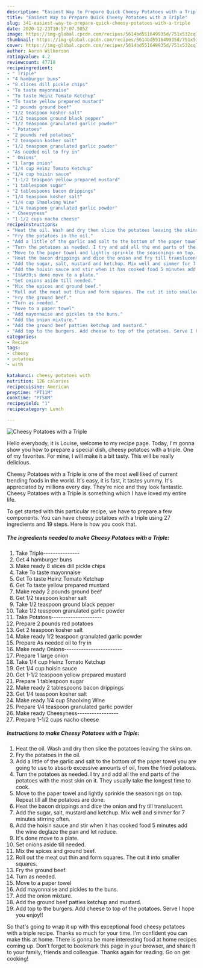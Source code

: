 ```yaml
---
description: "Easiest Way to Prepare Quick Cheesy Potatoes with a Triple"
title: "Easiest Way to Prepare Quick Cheesy Potatoes with a Triple"
slug: 341-easiest-way-to-prepare-quick-cheesy-potatoes-with-a-triple
date: 2020-12-23T10:57:07.505Z
image: https://img-global.cpcdn.com/recipes/5614bd551649935d/751x532cq70/cheesy-potatoes-with-a-triple-recipe-main-photo.jpg
thumbnail: https://img-global.cpcdn.com/recipes/5614bd551649935d/751x532cq70/cheesy-potatoes-with-a-triple-recipe-main-photo.jpg
cover: https://img-global.cpcdn.com/recipes/5614bd551649935d/751x532cq70/cheesy-potatoes-with-a-triple-recipe-main-photo.jpg
author: Aaron Wilkerson
ratingvalue: 4.2
reviewcount: 47718
recipeingredient:
- " Triple"
- "4 hamburger buns"
- "8 slices dill pickle chips"
- "To taste mayonnaise"
- "To taste Heinz Tomato Ketchup"
- "To taste yellow prepared mustard"
- "2 pounds ground beef"
- "1/2 teaspoon kosher salt"
- "1/2 teaspoon ground black pepper"
- "1/2 teaspoon granulated garlic powder"
- " Potatoes"
- "2 pounds red potatoes"
- "2 teaspoon kosher salt"
- "1/2 teaspoon granulated garlic powder"
- "As needed oil to fry in"
- " Onions"
- "1 large onion"
- "1/4 cup Heinz Tomato Ketchup"
- "1/4 cup hoisin sauce"
- "1-1/2 teaspoon yellow prepared mustard"
- "1 tablespoon sugar"
- "2 tablespoons bacon drippings"
- "1/4 teaspoon kosher salt"
- "1/4 cup Shaolxing Wine"
- "1/4 teaspoon granulated garlic powder"
- " Cheesyness"
- "1-1/2 cups nacho cheese"
recipeinstructions:
- "Heat the oil. Wash and dry then slice the potatoes leaving the skins on."
- "Fry the potatoes in the oil."
- "Add a little of the garlic and salt to the bottom of the paper towel you are going to use to absorb excessive amounts of oil, from the fried potatoes."
- "Turn the potatoes as needed. I try and add all the end parts of the potatoes with the most skin on it. They usually take the longest time to cook."
- "Move to the paper towel and lightly sprinkle the seasonings on top. Repeat till all the potatoes are done."
- "Heat the bacon drippings and dice the onion and fry till translucent."
- "Add the sugar, salt, mustard and ketchup. Mix well and simmer for 7 minutes stirring often."
- "Add the hoisin sauce and stir when it has cooked food 5 minutes add the wine deglaze the pan and let reduce."
- "It&#39;s done move to a plate."
- "Set onions aside till needed."
- "Mix the spices and ground beef."
- "Roll out the meat out thin and form squares. The cut it into smaller squares."
- "Fry the ground beef."
- "Turn as needed."
- "Move to a paper towel"
- "Add mayonnaise and pickles to the buns."
- "Add the onion mixture."
- "Add the ground beef patties ketchup and mustard."
- "Add top to the burgers. Add cheese to top of the potatoes. Serve I hope you enjoy!!"
categories:
- Recipe
tags:
- cheesy
- potatoes
- with

katakunci: cheesy potatoes with 
nutrition: 126 calories
recipecuisine: American
preptime: "PT11M"
cooktime: "PT58M"
recipeyield: "1"
recipecategory: Lunch

---
```



![Cheesy Potatoes with a Triple](https://img-global.cpcdn.com/recipes/5614bd551649935d/751x532cq70/cheesy-potatoes-with-a-triple-recipe-main-photo.jpg)

Hello everybody, it is Louise, welcome to my recipe page. Today, I'm gonna show you how to prepare a special dish, cheesy potatoes with a triple. One of my favorites. For mine, I will make it a bit tasty. This will be really delicious.

Cheesy Potatoes with a Triple is one of the most well liked of current trending foods in the world. It's easy, it is fast, it tastes yummy. It's appreciated by millions every day. They're nice and they look fantastic. Cheesy Potatoes with a Triple is something which I have loved my entire life.




To get started with this particular recipe, we have to prepare a few components. You can have cheesy potatoes with a triple using 27 ingredients and 19 steps. Here is how you cook that.

<!--inarticleads1-->

##### The ingredients needed to make Cheesy Potatoes with a Triple:

1. Take  Triple---------------
1. Get 4 hamburger buns
1. Make ready 8 slices dill pickle chips
1. Take To taste mayonnaise
1. Get To taste Heinz Tomato Ketchup
1. Get To taste yellow prepared mustard
1. Make ready 2 pounds ground beef
1. Get 1/2 teaspoon kosher salt
1. Take 1/2 teaspoon ground black pepper
1. Take 1/2 teaspoon granulated garlic powder
1. Take  Potatoes---------------------
1. Prepare 2 pounds red potatoes
1. Get 2 teaspoon kosher salt
1. Make ready 1/2 teaspoon granulated garlic powder
1. Prepare As needed oil to fry in
1. Make ready  Onions------------------------
1. Prepare 1 large onion
1. Take 1/4 cup Heinz Tomato Ketchup
1. Get 1/4 cup hoisin sauce
1. Get 1-1/2 teaspoon yellow prepared mustard
1. Prepare 1 tablespoon sugar
1. Make ready 2 tablespoons bacon drippings
1. Get 1/4 teaspoon kosher salt
1. Make ready 1/4 cup Shaolxing Wine
1. Prepare 1/4 teaspoon granulated garlic powder
1. Make ready  Cheesyness-----------------
1. Prepare 1-1/2 cups nacho cheese




<!--inarticleads2-->

##### Instructions to make Cheesy Potatoes with a Triple:

1. Heat the oil. Wash and dry then slice the potatoes leaving the skins on.
1. Fry the potatoes in the oil.
1. Add a little of the garlic and salt to the bottom of the paper towel you are going to use to absorb excessive amounts of oil, from the fried potatoes.
1. Turn the potatoes as needed. I try and add all the end parts of the potatoes with the most skin on it. They usually take the longest time to cook.
1. Move to the paper towel and lightly sprinkle the seasonings on top. Repeat till all the potatoes are done.
1. Heat the bacon drippings and dice the onion and fry till translucent.
1. Add the sugar, salt, mustard and ketchup. Mix well and simmer for 7 minutes stirring often.
1. Add the hoisin sauce and stir when it has cooked food 5 minutes add the wine deglaze the pan and let reduce.
1. It&#39;s done move to a plate.
1. Set onions aside till needed.
1. Mix the spices and ground beef.
1. Roll out the meat out thin and form squares. The cut it into smaller squares.
1. Fry the ground beef.
1. Turn as needed.
1. Move to a paper towel
1. Add mayonnaise and pickles to the buns.
1. Add the onion mixture.
1. Add the ground beef patties ketchup and mustard.
1. Add top to the burgers. Add cheese to top of the potatoes. Serve I hope you enjoy!!




So that's going to wrap it up with this exceptional food cheesy potatoes with a triple recipe. Thanks so much for your time. I'm confident you can make this at home. There is gonna be more interesting food at home recipes coming up. Don't forget to bookmark this page in your browser, and share it to your family, friends and colleague. Thanks again for reading. Go on get cooking!
